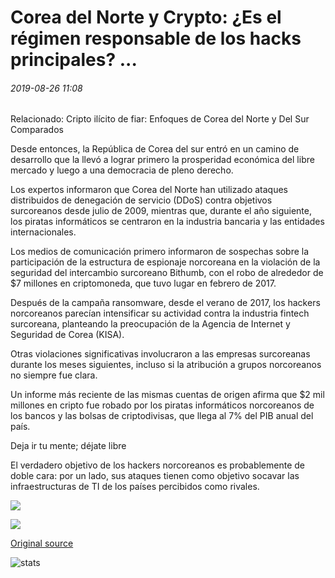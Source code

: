 # Corea del Norte y Crypto: ¿Es el régimen responsable de los hacks principales? ...

###### 2019-08-26 11:08

Relacionado: Cripto ilícito de fiar: Enfoques de Corea del Norte y Del Sur Comparados

Desde entonces, la República de Corea del sur entró en un camino de desarrollo que la llevó a lograr primero la prosperidad económica del libre mercado y luego a una democracia de pleno derecho.

Los expertos informaron que Corea del Norte han utilizado ataques distribuidos de denegación de servicio (DDoS) contra objetivos surcoreanos desde julio de 2009, mientras que, durante el año siguiente, los piratas informáticos se centraron en la industria bancaria y las entidades internacionales.

Los medios de comunicación primero informaron de sospechas sobre la participación de la estructura de espionaje norcoreana en la violación de la seguridad del intercambio surcoreano Bithumb, con el robo de alrededor de $7 millones en criptomoneda, que tuvo lugar en febrero de 2017.

Después de la campaña ransomware, desde el verano de 2017, los hackers norcoreanos parecían intensificar su actividad contra la industria fintech surcoreana, planteando la preocupación de la Agencia de Internet y Seguridad de Corea (KISA).

Otras violaciones significativas involucraron a las empresas surcoreanas durante los meses siguientes, incluso si la atribución a grupos norcoreanos no siempre fue clara.

Un informe más reciente de las mismas cuentas de origen afirma que $2 mil millones en cripto fue robado por los piratas informáticos norcoreanos de los bancos y las bolsas de criptodivisas, que llega al 7% del PIB anual del país.

Deja ir tu mente; déjate libre

El verdadero objetivo de los hackers norcoreanos es probablemente de doble cara: por un lado, sus ataques tienen como objetivo socavar las infraestructuras de TI de los países percibidos como rivales.

![](https://s3.cointelegraph.com/storage/uploads/view/8b1b0ac9c6687ee3f5f5f0bdfd756723.png)

![](https://s3.cointelegraph.com/storage/uploads/view/a979562bfe1233023f18cd7b003fbb41.png)

[Original source](https://cointelegraph.com/news/north-korea-and-crypto-is-the-regime-responsible-for-major-hacks)

![stats](https://c.statcounter.com/11760860/0/a89fa40b/1/ "stats")